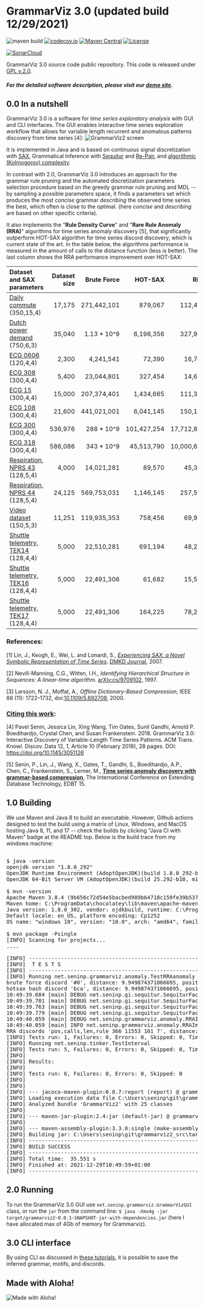 GrammarViz 3.0 (updated build 12/29/2021)
==========
![maven build](https://github.com/GrammarViz2/grammarviz2_src/actions/workflows/maven.yml/badge.svg) 
[![codecov.io](http://codecov.io/github/GrammarViz2/grammarviz2_src/coverage.svg?branch=master)](http://codecov.io/github/GrammarViz2/grammarviz2_src?branch=master)
[![Maven Central](https://maven-badges.herokuapp.com/maven-central/net.seninp/grammarviz2/badge.svg)](https://maven-badges.herokuapp.com/maven-central/net.seninp/grammarviz2)
[![License](http://img.shields.io/:license-gpl2-green.svg)](http://www.gnu.org/licenses/gpl-2.0.html)

[![SonarCloud](https://sonarcloud.io/images/project_badges/sonarcloud-black.svg)](https://sonarcloud.io/summary/new_code?id=GrammarViz2_grammarviz2_src)

GrammarViz 3.0 source code public repository. This code is released under [GPL v.2.0](https://www.gnu.org/licenses/old-licenses/gpl-2.0.en.html).

##### For the detailed software description, please visit our [demo site](http://grammarviz2.github.io/grammarviz2_site).

0.0 In a nutshell
------------
GrammarViz 3.0 is a software for *time series exploratory analysis* with GUI and CLI interfaces. The GUI enables interactive time series exploration workflow that allows for variable length recurrent and anomalous patterns discovery from time series [4]:
![GrammarViz2 screen](https://raw.githubusercontent.com/GrammarViz2/grammarviz2_src/master/src/resources/assets/screen.png)

It is implemented in Java and is based on continuous signal discretization with [SAX](https://github.com/jMotif/SAX), Grammatical Inference with [Sequitur](https://github.com/jMotif/GI) and [Re-Pair](https://github.com/jMotif/GI), and [algorithmic (Kolmogorov) complexity](https://en.wikipedia.org/wiki/Kolmogorov_complexity). 

In contrast with 2.0, GrammarViz 3.0 introduces an approach for the grammar rule pruning and the automated discretization parameters selection procedure based on the greedy grammar rule pruning and MDL -- by sampling a possible parameters space, it finds a parameters set which produces the most _concise_ grammar _describing_ the observed time series the best, which often is close to the optimal. (here _concise_ and _describing_ are based on other specific criteria).

It also implements the "**Rule Density Curve**" and "**Rare Rule Anomaly (RRA)**" algorithms for time series anomaly discovery [5], that significantly outperform HOT-SAX algorithm for time series discord discovery, which is current state of the art. In the table below, the algorithms performance is measured in the amount of calls to the distance function (less is better). The last column shows the RRA performance improvement over HOT-SAX:

| Dataset and SAX parameters         | Dataset size    | Brute Force          | HOT-SAX     | RRA        | Reduction |
|:-----------------------------------|--------:|---------------------:|------------:|-----------:|------:|
| [Daily commute](https://raw.githubusercontent.com/GrammarViz2/grammarviz2_src/master/data/anomaly_pruned_hilbert_curve_4Sequitur.csv) (350,15,4)           | 17,175  | 271,442,101          | 879,067     | 112,405    | 87.2% |
| [Dutch power demand](https://raw.githubusercontent.com/GrammarViz2/grammarviz2_src/master/data/dutch_power_demand.txt) (750,6,3)       | 35,040  | 1.13 * 10^9          | 6,196,356   | 327,950    | 95.7% |
| [ECG 0606](https://raw.githubusercontent.com/GrammarViz2/grammarviz2_src/master/data/ecg0606_1.csv) (120,4,4)                 | 2,300   | 4,241,541            | 72,390      | 16,717     | 76.9% |
| [ECG 308](https://raw.githubusercontent.com/GrammarViz2/grammarviz2_src/master/data/stdb_308_0.txt) (300,4,4)                  | 5,400   | 23,044,801           | 327,454     | 14,655     | 95.5% |
| [ECG 15](https://raw.githubusercontent.com/GrammarViz2/grammarviz2_src/master/data/chfdbchf15_1.csv) (300,4,4)                   | 15,000  | 207,374,401          | 1,434,665   | 111,348    | 92.2% |
| [ECG 108](https://raw.githubusercontent.com/GrammarViz2/grammarviz2_src/master/data/mitdbx_mitdbx_108_1.txt) (300,4,4)                  | 21,600  | 441,021,001          | 6,041,145   | 150,184    | 97.5% |
| [ECG 300](https://raw.githubusercontent.com/GrammarViz2/grammarviz2_src/master/data/300_signal1.txt) (300,4,4)                  | 536,976 | 288 * 10^9           | 101,427,254 | 17,712,845 | 82.6% |
| [ECG 318](https://raw.githubusercontent.com/GrammarViz2/grammarviz2_src/master/data/318_signal1.txt) (300,4,4)                  | 586,086 | 343 * 10^9           | 45,513,790  | 10,000,632 | 78.0% |
| [Respiration, NPRS 43](https://raw.githubusercontent.com/GrammarViz2/grammarviz2_src/master/data/nprs43.txt) (128,5,4)     | 4,000   | 14,021,281           | 89,570      | 45,352     | 49.3% |
| [Respiration, NPRS 44](https://raw.githubusercontent.com/GrammarViz2/grammarviz2_src/master/data/nprs44.txt) (128,5,4)     | 24,125  | 569,753,031          | 1,146,145   | 257,529    | 77.5% |
| [Video dataset](https://raw.githubusercontent.com/GrammarViz2/grammarviz2_src/master/data/ann_gun_CentroidA1.csv) (150,5,3)      | 11,251  | 119,935,353          | 758,456     | 69,910     | 90.8% |
| [Shuttle telemetry, TEK14](https://raw.githubusercontent.com/GrammarViz2/grammarviz2_src/master/data/TEK14.txt) (128,4,4) | 5,000   | 22,510,281           | 691,194     | 48,226     | 93.0% |
| [Shuttle telemetry, TEK16](https://raw.githubusercontent.com/GrammarViz2/grammarviz2_src/master/data/TEK16.txt) (128,4,4) | 5,000   | 22,491,306           | 61,682      | 15,573     | 74.8% |
| [Shuttle telemetry, TEK17](https://raw.githubusercontent.com/GrammarViz2/grammarviz2_src/master/data/TEK17.txt) (128,4,4) | 5,000   | 22,491,306           | 164,225     | 78,211     | 52.4% |


### References:

[1] Lin, J., Keogh, E., Wei, L. and Lonardi, S., [*Experiencing SAX: a Novel Symbolic Representation of Time Series*](http://cs.gmu.edu/~jessica/SAX_DAMI_preprint.pdf). [DMKD Journal](http://link.springer.com/article/10.1007%2Fs10618-007-0064-z), 2007.

[2] Nevill-Manning, C.G., Witten, I.H., *Identifying Hierarchical Structure in Sequences: A linear-time algorithm.* [arXiv:cs/9709102](http://arxiv.org/abs/cs/9709102), 1997.

[3] Larsson, N. J., Moffat, A., *Offline Dictionary-Based Compression*, IEEE 88 (11): 1722–1732, doi:[10.1109/5.892708](http://ieeexplore.ieee.org/xpl/articleDetails.jsp?arnumber=892708), 2000.

### [Citing this work](https://raw.githubusercontent.com/GrammarViz2/grammarviz2_src/master/citation.bib):

[4] Pavel Senin, Jessica Lin, Xing Wang, Tim Oates, Sunil Gandhi, Arnold P. Boedihardjo, Crystal Chen, and Susan Frankenstein. 2018. GrammarViz 3.0: Interactive Discovery of Variable-Length Time Series Patterns. ACM Trans. Knowl. Discov. Data 12, 1, Article 10 (February 2018), 28 pages. DOI: https://doi.org/10.1145/3051126

[5] Senin, P., Lin, J., Wang, X., Oates, T., Gandhi, S., Boedihardjo, A.P., Chen, C., Frankenstein, S., Lerner, M.,  [**Time series anomaly discovery with grammar-based compression**](https://github.com/csdl/techreports/raw/master/techreports/2014/14-05/14-05.pdf), The International Conference on Extending Database Technology, EDBT 15.

1.0 Building
------------

We use Maven and Java 8 to build an executable. However, Github actions designed to test the build using a matrix of Linux, Windows, and MacOS hosting Java 8, 11, and 17 -- check the builds by clicking "Java CI with Maven" badge at the README top. Below is the build trace from my windows machine:

<pre>

$ java -version
openjdk version "1.8.0_292"
OpenJDK Runtime Environment (AdoptOpenJDK)(build 1.8.0_292-b10)
OpenJDK 64-Bit Server VM (AdoptOpenJDK)(build 25.292-b10, mixed mode)

$ mvn -version
Apache Maven 3.8.4 (9b656c72d54e5bacbed989b64718c159fe39b537)
Maven home: C:\ProgramData\chocolatey\lib\maven\apache-maven-3.8.4
Java version: 1.8.0_302, vendor: ojdkbuild, runtime: C:\Program Files\ojdkbuild\java-1.8.0-openjdk-1.8.0.302-1\jre
Default locale: en_US, platform encoding: Cp1252
OS name: "windows 10", version: "10.0", arch: "amd64", family: "windows"

$ mvn package -Psingle
[INFO] Scanning for projects...
....

[INFO] -------------------------------------------------------
[INFO]  T E S T S
[INFO] -------------------------------------------------------
[INFO] Running net.seninp.grammarviz.anomaly.TestRRAanomaly
brute force discord '#0', distance: 9.949874371066695, position: 363, info: position 363, NN distance 9.949874371066695, elapsed time: 0d0h0m2s868ms, distance calls: 1957201
hotsax hash discord 'bca', distance: 9.949874371066695, position: 363, info: position 363, NN distance 9.949874371066695, elapsed time: 0d0h0m0s175ms, distance calls: 9289
10:49:39.684 [main] DEBUG net.seninp.gi.sequitur.SequiturFactory - Discretizing time series...
10:49:39.701 [main] DEBUG net.seninp.gi.sequitur.SequiturFactory - Inferring the grammar...
10:49:39.763 [main] DEBUG net.seninp.gi.sequitur.SequiturFactory - Collecting the grammar rules statistics and expanding the rules...
10:49:39.779 [main] DEBUG net.seninp.gi.sequitur.SequiturFactory - Mapping expanded rules to time-series intervals...
10:49:40.059 [main] DEBUG net.seninp.grammarviz.anomaly.RRAImplementation - position 366, length 101, NN distance 0.09900990099010303, elapsed time: 0d0h0m0s235ms, distance calls: 11553
10:49:40.059 [main] INFO net.seninp.grammarviz.anomaly.RRAImplementation - 1 discords found in 0d0h0m0s235ms
RRA discords 'pos,calls,len,rule 366 11553 101 7', distance: 0.09900990099010303, position: 366, info: position 366, length 101, NN distance 0.09900990099010303, elapsed time: 0d0h0m0s235ms, distance calls: 11553
[INFO] Tests run: 1, Failures: 0, Errors: 0, Skipped: 0, Time elapsed: 4.165 s - in net.seninp.grammarviz.anomaly.TestRRAanomaly
[INFO] Running net.seninp.tinker.TestInterval
[INFO] Tests run: 5, Failures: 0, Errors: 0, Skipped: 0, Time elapsed: 0.003 s - in net.seninp.tinker.TestInterval
[INFO]
[INFO] Results:
[INFO]
[INFO] Tests run: 6, Failures: 0, Errors: 0, Skipped: 0
[INFO]
[INFO]
[INFO] --- jacoco-maven-plugin:0.8.7:report (report) @ grammarviz2 ---
[INFO] Loading execution data file C:\Users\seninp\git\grammarviz2_src\target\jacoco.exec
[INFO] Analyzed bundle 'GrammarViz2' with 25 classes
[INFO]
[INFO] --- maven-jar-plugin:2.4:jar (default-jar) @ grammarviz2 ---
[INFO]
[INFO] --- maven-assembly-plugin:3.3.0:single (make-assembly) @ grammarviz2 ---
[INFO] Building jar: C:\Users\seninp\git\grammarviz2_src\target\grammarviz2-1.0.0-SNAPSHOT-jar-with-dependencies.jar
[INFO] ------------------------------------------------------------------------
[INFO] BUILD SUCCESS
[INFO] ------------------------------------------------------------------------
[INFO] Total time:  35.551 s
[INFO] Finished at: 2021-12-29T10:49:59+01:00
[INFO] ------------------------------------------------------------------------
</pre>

2.0 Running
------------
To run the GrammarViz 3.0 GUI use `net.seninp.grammarviz.GrammarVizGUI` class, or run the `jar` from the command line: `$ java -Xmx4g -jar target/grammarviz2-0.0.1-SNAPSHOT-jar-with-dependencies.jar` (here I have allocated max of 4Gb of memory for Grammarviz).

3.0 CLI interface
------------
By using CLI as discussed in [these tutorials](http://grammarviz2.github.io/grammarviz2_site/experiences/), it is possible to save the inferred grammar, motifs, and discords.

## Made with Aloha!
![Made with Aloha!](https://raw.githubusercontent.com/GrammarViz2/grammarviz2_src/master/src/resources/assets/aloha.jpg)

